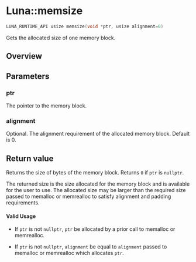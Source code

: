 # Luna::memsize

```c++
LUNA_RUNTIME_API usize memsize(void *ptr, usize alignment=0)
```

Gets the allocated size of one memory block. 

## Overview


## Parameters
### ptr
The pointer to the memory block. 

### alignment
Optional. The alignment requirement of the allocated memory block. Default is 0. 

## Return value
Returns the size of bytes of the memory block. Returns `0` if `ptr` is `nullptr`.


The returned size is the size allocated for the memory block and is available for the user to use. The allocated size may be larger than the required size passed to memalloc or memrealloc to satisfy alignment and padding requirements. 

#### Valid Usage
* If `ptr` is not `nullptr`, `ptr` be allocated by a prior call to memalloc or memrealloc.

* If `ptr` is not `nullptr`, `alignment` be equal to `alignment` passed to memalloc or memrealloc which allocates `ptr`. 

